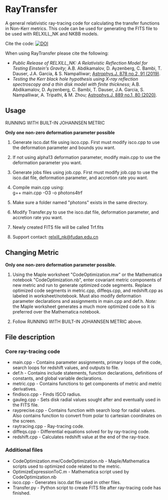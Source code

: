 # RayTransfer

A general relativistic ray-tracing code for calculating the transfer functions in Non-Kerr metrics. This code can be used for generating the FITS file to be used with RELXILL_NK and NKBB models.    

Cite the code: [![DOI](https://zenodo.org/badge/596872782.svg)](https://zenodo.org/doi/10.5281/zenodo.12703491)    
    
When using RayTransfer please cite the following:    

* _Public Release of RELXILL_NK: A Relativistic Reflection Model for Testing Einstein's Gravity_; A.B. Abdikamalov, D. Ayzenberg, C. Bambi, T. Dauser, J.A. Garcia, & S. Nampalliwar; [Astrophys.J. 878 no.2, 91 (2019)](https://doi.org/10.3847/1538-4357/ab1f89).    
* _Testing the Kerr black hole hypothesis using X-ray reflection spectroscopy and a thin disk model with finite thickness_; A.B. Abdikamalov, D. Ayzenberg, C. Bambi, T. Dauser, J.A. Garcia, S. Nampalliwar, A. Tripathi, & M. Zhou; [Astrophys.J. 889 no.1, 80 (2020)](https://doi.org/10.3847/1538-4357/aba625).

## Usage

RUNNING WITH BUILT-IN JOHANNSEN METRIC    

**Only one non-zero deformation parameter possible**

1. Generate isco.dat file using isco.cpp. First must modify isco.cpp to use the deformation parameter and bounds you want.    

2. If not using alpha13 deformation parameter, modify main.cpp to use the deformation parameter you want.    

3. Generate jobs files using job.cpp. First must modify job.cpp to use the isco.dat file, deformation parameter, and accretion rate you want.    

4. Compile main.cpp using:    
        g++ main.cpp -O3 -o photons4trf    

5. Make sure a folder named "photons" exists in the same directory.    

6. Modify Transfer.py to use the isco.dat file, deformation parameter, and accretion rate you want.    

7. Newly created FITS file will be called Trf.fits    
 
8. Support contact: <relxill_nk@fudan.edu.cn>

## Changing Metric

**Only one non-zero deformation parameter possible.**    

1. Using the Maple worksheet "CodeOptimization.mw" or the Mathematica notebook "CodeOptimization.nb", enter covariant metric components of new metric and run to generate optimized code segments. Replace optimized code segments in metric.cpp, diffeqs.cpp, and redshift.cpp as labeled in worksheet/notebook. Must also modify deformation parameter declarations and assignments in main.cpp and def.h. *Note:* the Maple worksheet generates a much more optimized code so it is preferred over the Mathematica notebook.    

2. Follow RUNNING WITH BUILT-IN JOHANNSEN METRIC above.    

## File description

### Core ray-tracing code
* main.cpp - Contains parameter assignments, primary loops of the code, search loops for redshift values, and outputs to file.
* def.h - Contains include statements, function declarations, definitions of constants, and global variable declarations.
* metric.cpp - Contains functions to get components of metric and metric derivatives.
* findisco.cpp - Finds ISCO radius.
* gauleg.cpp - Sets disk radial values sought after and eventually used in the FITS file.
* rayprecise.cpp - Contains function with search loop for radial values. Also contains function to convert from polar to cartesian coordinates on the screen.
* raytracing.cpp - Ray-tracing code.
* diffeqs.cpp - Differential equations solved for by ray-tracing code.
* redshift.cpp - Calculates redshift value at the end of the ray-trace.

### Additional files
* CodeOptimization.mw/CodeOptimization.nb - Maple/Mathematica scripts used to optimized code related to the metric.
* OptimizeExpressionToC.m - Mathematica script used by CodeOptimization.nb
* isco.cpp - Generates isco.dat file used in other files.
* Transfer.py - Python script to create FITS file after ray-tracing code has finished.
